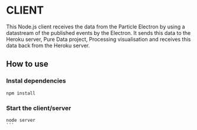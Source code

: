 # CLIENT

This Node.js client receives the data from the Particle Electron by using a datastream of the published events by the Electron. It sends this data to the Heroku server, Pure Data project, Processing visualisation and receives this data back from the Heroku server.

## How to use

### Instal dependencies

```
npm install
```

### Start the client/server

````
node server
```